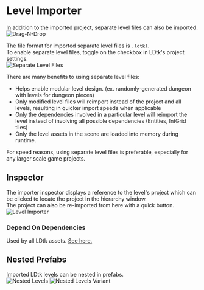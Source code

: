 # Level Importer

In addition to the imported project, separate level files can also be imported.  
![Drag-N-Drop](../../images/gif_DragNDropLevel.gif)

The file format for imported separate level files is `.ldtkl`.  
To enable separate level files, toggle on the checkbox in LDtk's project settings.  
![Separate Level Files](../../images/img_ldtk_SeparateLevelFiles.png)  

There are many benefits to using separate level files:
- Helps enable modular level design. (ex. randomly-generated dungeon with levels for dungeon pieces)
- Only modified level files will reimport instead of the project and all levels, resulting in quicker import speeds when applicable
- Only the dependencies involved in a particular level will reimport the level instead of involving all possible dependencies (Entities, IntGrid tiles)
- Only the level assets in the scene are loaded into memory during runtime.
<!-- Level files can be imported simultaneously in parallel, resulting in faster import times when reimporting multiple levels. Available in Unity 2021.2 or higher at `Project Settings > Editor > Asset Pipeline > Parallel Import` -->

For speed reasons, using separate level files is preferable, especially for any larger scale game projects.

## Inspector
The importer inspector displays a reference to the level's project which can be clicked to locate the project in the hierarchy window.  
The project can also be re-imported from here with a quick button.  
![Level Importer](../../images/img_Unity_LevelImporter.png)

### Depend On Dependencies
Used by all LDtk assets. [See here.](topic_Section_Dependencies.md#depend-on-dependencies)

## Nested Prefabs
Imported LDtk levels can be nested in prefabs.  
![Nested Levels](../../images/img_Unity_NestedLevels.png)
![Nested Levels Variant](../../images/img_Unity_NestedLevelsVariant.png)